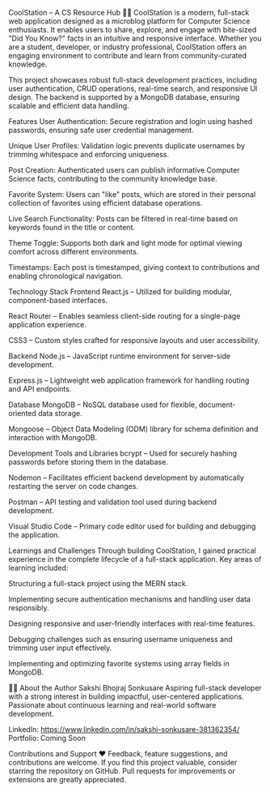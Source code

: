 CoolStation – A CS Resource Hub 👩‍💻
CoolStation is a modern, full-stack web application designed as a microblog platform for Computer Science enthusiasts. It enables users to share, explore, and engage with bite-sized "Did You Know?" facts in an intuitive and responsive interface. Whether you are a student, developer, or industry professional, CoolStation offers an engaging environment to contribute and learn from community-curated knowledge.

This project showcases robust full-stack development practices, including user authentication, CRUD operations, real-time search, and responsive UI design. The backend is supported by a MongoDB database, ensuring scalable and efficient data handling.

Features
User Authentication: Secure registration and login using hashed passwords, ensuring safe user credential management.

Unique User Profiles: Validation logic prevents duplicate usernames by trimming whitespace and enforcing uniqueness.

Post Creation: Authenticated users can publish informative Computer Science facts, contributing to the community knowledge base.

Favorite System: Users can "like" posts, which are stored in their personal collection of favorites using efficient database operations.

Live Search Functionality: Posts can be filtered in real-time based on keywords found in the title or content.

Theme Toggle: Supports both dark and light mode for optimal viewing comfort across different environments.

Timestamps: Each post is timestamped, giving context to contributions and enabling chronological navigation.

Technology Stack
Frontend
React.js – Utilized for building modular, component-based interfaces.

React Router – Enables seamless client-side routing for a single-page application experience.

CSS3 – Custom styles crafted for responsive layouts and user accessibility.

Backend
Node.js – JavaScript runtime environment for server-side development.

Express.js – Lightweight web application framework for handling routing and API endpoints.

Database
MongoDB – NoSQL database used for flexible, document-oriented data storage.

Mongoose – Object Data Modeling (ODM) library for schema definition and interaction with MongoDB.

Development Tools and Libraries
bcrypt – Used for securely hashing passwords before storing them in the database.

Nodemon – Facilitates efficient backend development by automatically restarting the server on code changes.

Postman – API testing and validation tool used during backend development.

Visual Studio Code – Primary code editor used for building and debugging the application.

Learnings and Challenges
Through building CoolStation, I gained practical experience in the complete lifecycle of a full-stack application. Key areas of learning included:

Structuring a full-stack project using the MERN stack.

Implementing secure authentication mechanisms and handling user data responsibly.

Designing responsive and user-friendly interfaces with real-time features.

Debugging challenges such as ensuring username uniqueness and trimming user input effectively.

Implementing and optimizing favorite systems using array fields in MongoDB.

🙋‍♀️ About the Author
Sakshi Bhojraj Sonkusare
Aspiring full-stack developer with a strong interest in building impactful, user-centered applications. Passionate about continuous learning and real-world software development.

LinkedIn: https://www.linkedin.com/in/sakshi-sonkusare-381362354/
Portfolio: Coming Soon

Contributions and Support ❤️
Feedback, feature suggestions, and contributions are welcome. If you find this project valuable, consider starring the repository on GitHub. Pull requests for improvements or extensions are greatly appreciated.
